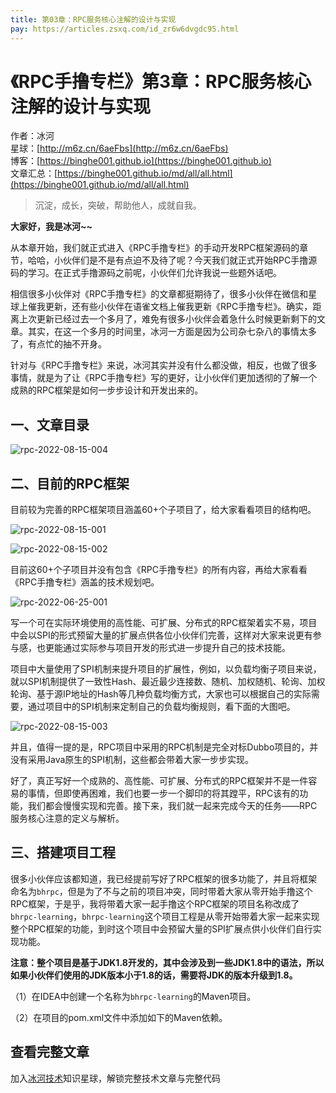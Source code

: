 ```yaml
---
title: 第03章：RPC服务核心注解的设计与实现
pay: https://articles.zsxq.com/id_zr6w6dvgdc95.html
---
```


# 《RPC手撸专栏》第3章：RPC服务核心注解的设计与实现

作者：冰河
<br/>星球：[http://m6z.cn/6aeFbs](http://m6z.cn/6aeFbs)
<br/>博客：[https://binghe001.github.io](https://binghe001.github.io)
<br/>文章汇总：[https://binghe001.github.io/md/all/all.html](https://binghe001.github.io/md/all/all.html)

> 沉淀，成长，突破，帮助他人，成就自我。

**大家好，我是冰河~~**

从本章开始，我们就正式进入《RPC手撸专栏》的手动开发RPC框架源码的章节，哈哈，小伙伴们是不是有点迫不及待了呢？今天我们就正式开始RPC手撸源码的学习。在正式手撸源码之前呢，小伙伴们允许我说一些题外话吧。

相信很多小伙伴对《RPC手撸专栏》的文章都挺期待了，很多小伙伴在微信和星球上催我更新，还有些小伙伴在语雀文档上催我更新《RPC手撸专栏》。确实，距离上次更新已经过去一个多月了，难免有很多小伙伴会着急什么时候更新剩下的文章。其实，在这一个多月的时间里，冰河一方面是因为公司杂七杂八的事情太多了，有点忙的抽不开身。

针对与《RPC手撸专栏》来说，冰河其实并没有什么都没做，相反，也做了很多事情，就是为了让《RPC手撸专栏》写的更好，让小伙伴们更加透彻的了解一个成熟的RPC框架是如何一步步设计和开发出来的。

## 一、文章目录

![rpc-2022-08-15-004](https://binghe001.github.io/assets/images/middleware/rpc/rpc-2022-08-15-004.png)

## 二、目前的RPC框架

目前较为完善的RPC框架项目涵盖60+个子项目了，给大家看看项目的结构吧。

![rpc-2022-08-15-001](https://binghe001.github.io/assets/images/middleware/rpc/rpc-2022-08-15-001.png)

![rpc-2022-08-15-002](https://binghe001.github.io/assets/images/middleware/rpc/rpc-2022-08-15-002.png)

目前这60+个子项目并没有包含《RPC手撸专栏》的所有内容，再给大家看看《RPC手撸专栏》涵盖的技术规划吧。

![rpc-2022-06-25-001](https://binghe001.github.io/assets/images/middleware/rpc/rpc-2022-06-25-001.png)

写一个可在实际环境使用的高性能、可扩展、分布式的RPC框架着实不易，项目中会以SPI的形式预留大量的扩展点供各位小伙伴们完善，这样对大家来说更有参与感，也更能通过实际参与项目开发的形式进一步提升自己的技术技能。

项目中大量使用了SPI机制来提升项目的扩展性，例如，以负载均衡子项目来说，就以SPI机制提供了一致性Hash、最近最少连接数、随机、加权随机、轮询、加权轮询、基于源IP地址的Hash等几种负载均衡方式，大家也可以根据自己的实际需要，通过项目中的SPI机制来定制自己的负载均衡规则，看下面的大图吧。

![rpc-2022-08-15-003](https://binghe001.github.io/assets/images/middleware/rpc/rpc-2022-08-15-003.png)

并且，值得一提的是，RPC项目中采用的RPC机制是完全对标Dubbo项目的，并没有采用Java原生的SPI机制，这些都会带着大家一步步实现。

好了，真正写好一个成熟的、高性能、可扩展、分布式的RPC框架并不是一件容易的事情，但即使再困难，我们也要一步一个脚印的将其蹚平，RPC该有的功能，我们都会慢慢实现和完善。接下来，我们就一起来完成今天的任务——RPC服务核心注意的定义与解析。

## 三、搭建项目工程

很多小伙伴应该都知道，我已经提前写好了RPC框架的很多功能了，并且将框架命名为`bhrpc`，但是为了不与之前的项目冲突，同时带着大家从零开始手撸这个RPC框架，于是乎，我将带着大家一起手撸这个RPC框架的项目名称改成了`bhrpc-learning`，`bhrpc-learning`这个项目工程是从零开始带着大家一起来实现整个RPC框架的功能，到时这个项目中会预留大量的SPI扩展点供小伙伴们自行实现功能。

**注意：整个项目是基于JDK1.8开发的，其中会涉及到一些JDK1.8中的语法，所以如果小伙伴们使用的JDK版本小于1.8的话，需要将JDK的版本升级到1.8。**

（1）在IDEA中创建一个名称为`bhrpc-learning`的Maven项目。

（2）在项目的pom.xml文件中添加如下的Maven依赖。

## 查看完整文章

加入[冰河技术](http://m6z.cn/6aeFbs)知识星球，解锁完整技术文章与完整代码
